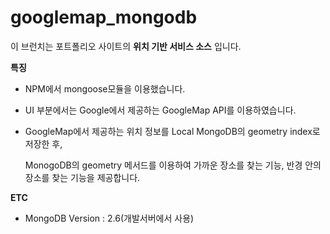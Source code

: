 
# googlemap_mongodb

이 브런치는 포트폴리오 사이트의  **위치 기반 서비스 소스**  입니다.

**특징**

-   NPM에서 mongoose모듈을 이용했습니다.
-   UI 부분에서는 Google에서 제공하는 GoogleMap API를 이용하였습니다.
-  GoogleMap에서 제공하는 위치 정보를 Local MongoDB의 geometry index로 저장한 후,

    MonogoDB의 geometry 메서드를 이용하여 가까운 장소를 찾는 기능, 반경 안의 장소를 찾는 기능을 제공합니다.

**ETC**

-   MongoDB Version : 2.6(개발서버에서 사용)
